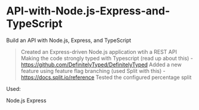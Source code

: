 # API-with-Node.js-Express-and-TypeScript
Build an API with Node.js, Express, and TypeScript



> Created an Express-driven Node.js application wtih a REST API
> Making the code strongly typed with Typescript (read up about this) - https://github.com/DefinitelyTyped/DefinitelyTyped
> Added a new feature using feature flag branching (used Split with this) - https://docs.split.io/reference
> Tested the configured percentage split

Used:

Node.js
Express

